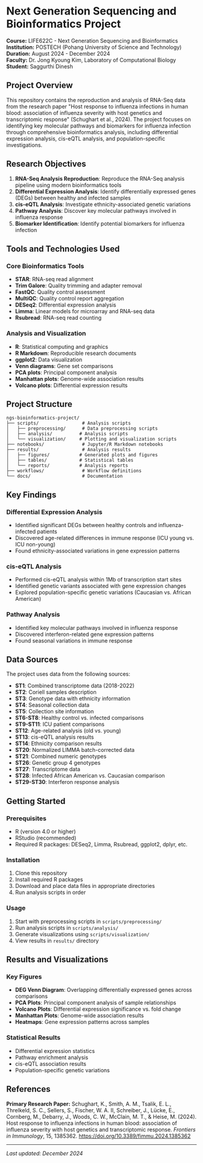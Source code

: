 # Next Generation Sequencing and Bioinformatics Project

**Course:** LIFE622C - Next Generation Sequencing and Bioinformatics  
**Institution:** POSTECH (Pohang University of Science and Technology)  
**Duration:** August 2024 - December 2024  
**Faculty:** Dr. Jong Kyoung Kim, Laboratory of Computational Biology  
**Student:** Saggurthi Dinesh 

## Project Overview

This repository contains the reproduction and analysis of RNA-Seq data from the research paper "Host response to influenza infections in human blood: association of influenza severity with host genetics and transcriptomic response" (Schughart et al., 2024). The project focuses on identifying key molecular pathways and biomarkers for influenza infection through comprehensive bioinformatics analysis, including differential expression analysis, cis-eQTL analysis, and population-specific investigations.

## Research Objectives

1. **RNA-Seq Analysis Reproduction**: Reproduce the RNA-Seq analysis pipeline using modern bioinformatics tools
2. **Differential Expression Analysis**: Identify differentially expressed genes (DEGs) between healthy and infected samples
3. **cis-eQTL Analysis**: Investigate ethnicity-associated genetic variations
4. **Pathway Analysis**: Discover key molecular pathways involved in influenza response
5. **Biomarker Identification**: Identify potential biomarkers for influenza infection

## Tools and Technologies Used

### Core Bioinformatics Tools
- **STAR**: RNA-seq read alignment
- **Trim Galore**: Quality trimming and adapter removal
- **FastQC**: Quality control assessment
- **MultiQC**: Quality control report aggregation
- **DESeq2**: Differential expression analysis
- **Limma**: Linear models for microarray and RNA-seq data
- **Rsubread**: RNA-seq read counting

### Analysis and Visualization
- **R**: Statistical computing and graphics
- **R Markdown**: Reproducible research documents
- **ggplot2**: Data visualization
- **Venn diagrams**: Gene set comparisons
- **PCA plots**: Principal component analysis
- **Manhattan plots**: Genome-wide association results
- **Volcano plots**: Differential expression results

## Project Structure

```
ngs-bioinformatics-project/
├── scripts/                # Analysis scripts
│   ├── preprocessing/      # Data preprocessing scripts
│   ├── analysis/          # Analysis scripts
│   └── visualization/     # Plotting and visualization scripts
├── notebooks/              # Jupyter/R Markdown notebooks
├── results/                # Analysis results
│   ├── figures/           # Generated plots and figures
│   ├── tables/            # Statistical tables
│   └── reports/           # Analysis reports
├── workflows/              # Workflow definitions
└── docs/                   # Documentation
```

## Key Findings

### Differential Expression Analysis
- Identified significant DEGs between healthy controls and influenza-infected patients
- Discovered age-related differences in immune response (ICU young vs. ICU non-young)
- Found ethnicity-associated variations in gene expression patterns

### cis-eQTL Analysis
- Performed cis-eQTL analysis within 1Mb of transcription start sites
- Identified genetic variants associated with gene expression changes
- Explored population-specific genetic variations (Caucasian vs. African American)

### Pathway Analysis
- Identified key molecular pathways involved in influenza response
- Discovered interferon-related gene expression patterns
- Found seasonal variations in immune response

## Data Sources

The project uses data from the following sources:
- **ST1**: Combined transcriptome data (2018-2022)
- **ST2**: Coriell samples description
- **ST3**: Genotype data with ethnicity information
- **ST4**: Seasonal collection data
- **ST5**: Collection site information
- **ST6-ST8**: Healthy control vs. infected comparisons
- **ST9-ST11**: ICU patient comparisons
- **ST12**: Age-related analysis (old vs. young)
- **ST13**: cis-eQTL analysis results
- **ST14**: Ethnicity comparison results
- **ST20**: Normalized LIMMA batch-corrected data
- **ST21**: Combined numeric genotypes
- **ST26**: Genetic group 4 genotypes
- **ST27**: Transcriptome data
- **ST28**: Infected African American vs. Caucasian comparison
- **ST29-ST30**: Interferon response analysis

## Getting Started

### Prerequisites
- R (version 4.0 or higher)
- RStudio (recommended)
- Required R packages: DESeq2, Limma, Rsubread, ggplot2, dplyr, etc.

### Installation
1. Clone this repository
2. Install required R packages
3. Download and place data files in appropriate directories
4. Run analysis scripts in order

### Usage
1. Start with preprocessing scripts in `scripts/preprocessing/`
2. Run analysis scripts in `scripts/analysis/`
3. Generate visualizations using `scripts/visualization/`
4. View results in `results/` directory

## Results and Visualizations

### Key Figures
- **DEG Venn Diagram**: Overlapping differentially expressed genes across comparisons
- **PCA Plots**: Principal component analysis of sample relationships
- **Volcano Plots**: Differential expression significance vs. fold change
- **Manhattan Plots**: Genome-wide association results
- **Heatmaps**: Gene expression patterns across samples

### Statistical Results
- Differential expression statistics
- Pathway enrichment analysis
- cis-eQTL association results
- Population-specific genetic variations

## References

**Primary Research Paper:**
Schughart, K., Smith, A. M., Tsalik, E. L., Threlkeld, S. C., Sellers, S., Fischer, W. A. II, Schreiber, J., Lücke, E., Cornberg, M., Debarry, J., Woods, C. W., McClain, M. T., & Heise, M. (2024). Host response to influenza infections in human blood: association of influenza severity with host genetics and transcriptomic response. *Frontiers in Immunology*, 15, 1385362. https://doi.org/10.3389/fimmu.2024.1385362

---

*Last updated: December 2024*
